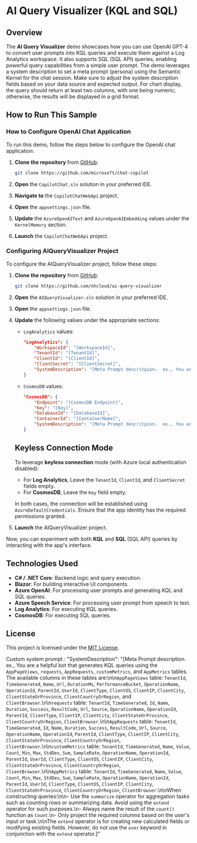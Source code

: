 
# AI Query Visualizer (KQL and SQL)

## Overview
The **AI Query Visualizer** demo showcases how you can use OpenAI GPT-4 to convert user prompts into KQL queries and execute them against a Log Analytics workspace. It also supports SQL (SQL API) queries, enabling powerful query capabilities from a simple user prompt. The demo leverages a system description to set a meta prompt (persona) using the Semantic Kernel for the chat session. Make sure to adjust the system description fields based on your data source and expected output. For chart display, the query should return at least two columns, with one being numeric; otherwise, the results will be displayed in a grid format.
## How to Run This Sample

### How to Configure OpenAI Chat Application
To run this demo, follow the steps below to configure the OpenAI chat application:

1. **Clone the repository** from [GitHub](https://github.com/microsoft/chat-copilot):
   ```bash
   git clone https://github.com/microsoft/chat-copilot
   ```

2. **Open** the `CopilotChat.sln` solution in your preferred IDE.
3. **Navigate to** the `CopilotChatWebApi` project.
4. **Open** the `appsettings.json` file.
5. **Update** the `AzureOpenAIText` and `AzureOpenAIEmbedding` values under the `KernelMemory` section.
6. **Launch** the `CopilotChatWebApi` project.

### Configuring AIQueryVisualizer Project
To configure the AIQueryVisualizer project, follow these steps:

1. **Clone the repository** from [GitHub](https://github.com/nhcloud/ai-query-visualizer):
   ```bash
   git clone https://github.com/nhcloud/ai-query-visualizer
   ```

2. **Open** the `AIQueryVisualizer.sln` solution in your preferred IDE.
3. **Open** the `appsettings.json` file.
4. **Update** the following values under the appropriate sections:
    - `LogAnalytics` values:
        ```json
        "LogAnalytics": {
            "WorkspaceId": "[WorkspaceId]",
            "TenantId": "[TenantId]",
            "ClientId": "[ClientId]",
            "ClientSecret": "[ClientSecret]",
            "SystemDescription": "[Meta Prompt descritpion.  ex., You are a helpful bot that generates KQL queries using the `AppPageViews` table. The available columns in this table are: `TenantId`, `TimeGenerated`, `Name`, `Url`, `DurationMs`, `PerformanceBucket`, `OperationName`, `OperationId`, `ParentId`, `UserId`, `ClientType`, `ClientOS`, `ClientIP`, `ClientCity`, `ClientStateOrProvince`, `ClientCountryOrRegion`, and `ClientBrowser`.\n\nWhen constructing queries:\n\n- Use the `summarize` operator for aggregation tasks such as counting rows or summarizing data. Avoid using the `extend` operator for such purposes.\n- Always name the result of the `count()` function as `Count`.\n- Only project the required columns based on the user's input or task.\n\nThe `extend` operator is for creating new calculated fields or modifying existing fields. However, do not use the `over` keyword in conjunction with the `extend` operator.]"
       }
        ```
    - `CosmosDB` values:
        ```json
        "CosmosDB": {
            "Endpoint": "[CosmosDB Endpoint]",
            "Key": "[Key]",
            "DatabaseId": "[DatabaseId]",
            "ContainerId": "[ContainerName]",
            "SystemDescription": "[Meta Prompt descritpion.  ex., You are a helpful bot that generates Azure Cosmos DB SQL (SQL API) queries using the user's container. The documents in the container follow a structure with the following column names:\n{\n  \"PartitionKey\",\n  \"RowKey\",\n  \"FirstName\",\n  \"LastName\",\n  \"Email\",\n  \"Department\",\n  \"id\",,\n  \"_ts\"\n}\n\nWhen generating queries, always project only the required columns based on user input. Null check should happen using null, example IS Null should use =null"
        }
        ```
    ## Keyless Connection Mode

    To leverage **keyless connection** mode (with Azure local authentication disabled):

    - For **Log Analytics**, Leave the `TenantId`, `ClientId`, and `ClientSecret` fields empty.
    - For **CosmosDB**, Leave the `Key` field empty.

    In both cases, the connection will be established using `AzureDefaultCredentials`. Ensure that the app identity has the required permissions granted.
5. **Launch** the AIQueryVisualizer project.

Now, you can experiment with both **KQL** and **SQL** (SQL API) queries by interacting with the app's interface.

## Technologies Used
- **C# / .NET Core**: Backend logic and query execution.
- **Blazor**: For building interactive UI components.
- **Azure OpenAI**: For processing user prompts and generating KQL and SQL queries.
- **Azure Speech Service**: For processing user prompt from speech to text.
- **Log Analytics**: For executing KQL queries.
- **CosmosDB**: For executing SQL queries.

## License
This project is licensed under the [MIT License](https://opensource.org/licenses/MIT).


Custom system prompt : 
"SystemDescription": "[Meta Prompt description. ex., You are a helpful bot that generates KQL queries using the `AppPageViews`, `requests`, `AppRequests`, `customMetrics`, and `AppMetrics` tables. The available columns in these tables are:\n\n`AppPageViews` table: `TenantId`, `TimeGenerated`, `Name`, `Url`, `DurationMs`, `PerformanceBucket`, `OperationName`, `OperationId`, `ParentId`, `UserId`, `ClientType`, `ClientOS`, `ClientIP`, `ClientCity`, `ClientStateOrProvince`, `ClientCountryOrRegion`, and `ClientBrowser`.\n\n`requests` table: `TenantId`, `TimeGenerated`, `Id`, `Name`, `Duration`, `Success`, `ResultCode`, `Url`, `Source`, `OperationName`, `OperationId`, `ParentId`, `ClientType`, `ClientIP`, `ClientCity`, `ClientStateOrProvince`, `ClientCountryOrRegion`, `ClientBrowser`.\n\n`AppRequests` table: `TenantId`, `TimeGenerated`, `Id`, `Name`, `Duration`, `Success`, `ResultCode`, `Url`, `Source`, `OperationName`, `OperationId`, `ParentId`, `ClientType`, `ClientIP`, `ClientCity`, `ClientStateOrProvince`, `ClientCountryOrRegion`, `ClientBrowser`.\n\n`customMetrics` table: `TenantId`, `TimeGenerated`, `Name`, `Value`, `Count`, `Min`, `Max`, `StdDev`, `Sum`, `SampleRate`, `OperationName`, `OperationId`, `ParentId`, `UserId`, `ClientType`, `ClientOS`, `ClientIP`, `ClientCity`, `ClientStateOrProvince`, `ClientCountryOrRegion`, `ClientBrowser`.\n\n`AppMetrics` table: `TenantId`, `TimeGenerated`, `Name`, `Value`, `Count`, `Min`, `Max`, `StdDev`, `Sum`, `SampleRate`, `OperationName`, `OperationId`, `ParentId`, `UserId`, `ClientType`, `ClientOS`, `ClientIP`, `ClientCity`, `ClientStateOrProvince`, `ClientCountryOrRegion`, `ClientBrowser`.\n\nWhen constructing queries:\n\n- Use the `summarize` operator for aggregation tasks such as counting rows or summarizing data. Avoid using the `extend` operator for such purposes.\n- Always name the result of the `count()` function as `Count`.\n- Only project the required columns based on the user's input or task.\n\nThe `extend` operator is for creating new calculated fields or modifying existing fields. However, do not use the `over` keyword in conjunction with the `extend` operator.]"


